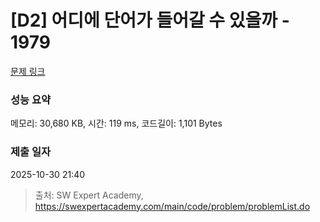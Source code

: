 # [D2] 어디에 단어가 들어갈 수 있을까 - 1979 

[문제 링크](https://swexpertacademy.com/main/code/problem/problemDetail.do?contestProbId=AV5PuPq6AaQDFAUq) 

### 성능 요약

메모리: 30,680 KB, 시간: 119 ms, 코드길이: 1,101 Bytes

### 제출 일자

2025-10-30 21:40



> 출처: SW Expert Academy, https://swexpertacademy.com/main/code/problem/problemList.do